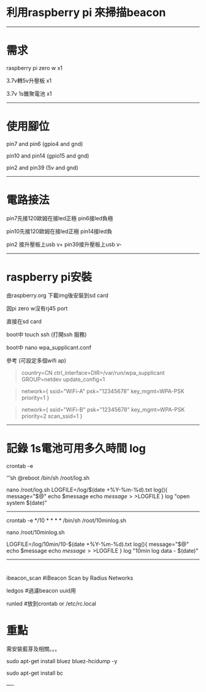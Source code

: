 
# 利用raspberry pi 來掃描beacon

---
# 需求
raspberry pi zero w x1

3.7v轉5v升壓板 x1

3.7v 1s錐聚電池 x1

---
# 使用腳位
pin7 and pin6 (gpio4 and gnd)

pin10 and pin14 (gpio15 and gnd)

pin2 and pin39 (5v and gnd)

---
# 電路接法
pin7先接120歐姆在接led正極
pin6接led負極

pin10先接120歐姆在接led正極
pin14接led負

pin2 接升壓板上usb v+
pin39接升壓板上usb v-

---
# raspberry pi安裝
由raspberry.org 下載img後安裝到sd card

因pi zero w沒有rj45 port

直接在sd card

boot中 touch ssh (打開ssh 服務)

boot中 nano wpa_supplicant.conf


參考 (可設定多個wifi ap)

    

> country=CN
> ctrl_interface=DIR=/var/run/wpa_supplicant GROUP=netdev
update_config=1
 
> network={
>ssid="WiFi-A"
>psk="12345678"
> key_mgmt=WPA-PSK
> priority=1
> }
 
>network={
> ssid="WiFi-B"
> psk="12345678"
> key_mgmt=WPA-PSK
> priority=2
> scan_ssid=1
> }

    

---

# 記錄 1s電池可用多久時間 log

crontab -e

‘’’sh
@reboot /bin/sh /root/log.sh

nano /root/log.sh
LOGFILE=/log/$(date +%Y-%m-%d).txt
log(){
    message="$@"
    echo $message
    echo $message >>$LOGFILE
}
log "open system $(date)"

---
crontab -e
*/10 * * * * /bin/sh /root/10minlog.sh

nano /root/10minlog.sh

LOGFILE=/log/10min/10-$(date +%Y-%m-%d).txt
log(){
    message="$@"
    echo $message
    echo $message >>$LOGFILE
}
log "10min log data - $(date)"

---

#
ibeacon_scan
#iBeacon Scan by Radius Networks

ledgos
#過濾beacon uuid用

runled
#放到crontab or /etc/rc.local


# 重點
需安裝藍芽及相關。。。

sudo apt-get install bluez bluez-hcidump -y

sudo apt-get install bc

—-
